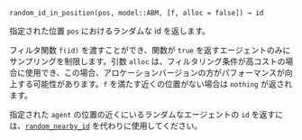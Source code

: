 ```
random_id_in_position(pos, model::ABM, [f, alloc = false]) → id
```

指定された位置 `pos` におけるランダムな id を返します。

フィルタ関数 `f(id)` を渡すことができ、関数が `true` を返すエージェントのみにサンプリングを制限します。引数 `alloc` は、フィルタリング条件が高コストの場合に使用でき、この場合、アロケーションバージョンの方がパフォーマンスが向上する可能性があります。`f` を満たす近くの位置がない場合は `nothing` が返されます。

指定された `agent` の位置の近くにいるランダムなエージェントの `id` を返すには、[`random_nearby_id`](@ref) を代わりに使用してください。
